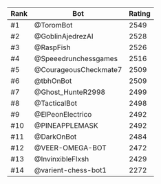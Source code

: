 Rank|Bot|Rating
---|---|---
#1|@ToromBot|2549
#2|@GoblinAjedrezAI|2528
#3|@RaspFish|2526
#4|@Speeedrunchessgames|2516
#5|@CourageousCheckmate7|2509
#6|@tbhOnBot|2509
#7|@Ghost_HunteR2998|2499
#8|@TacticalBot|2498
#9|@ElPeonElectrico|2492
#10|@PINEAPPLEMASK|2492
#11|@DarkOnBot|2484
#12|@VEER-OMEGA-BOT|2472
#13|@InvinxibleFlxsh|2429
#14|@varient-chess-bot1|2272
